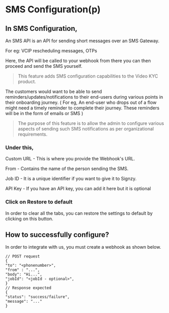 # SMS Configuration(p)

## **In SMS Configuration,** <a href="#_owo3fiiyrhms" id="_owo3fiiyrhms"></a>

An SMS API is an API for sending short messages over an SMS Gateway.

For eg: VCIP rescheduling messages, OTPs

Here, the API will be called to your webhook from there you can then proceed and send the SMS yourself.

> This feature adds SMS configuration capabilities to the Video KYC product.

The customers would want to be able to send reminders/updates/notifications to their end-users during various points in their onboarding journey. ( For eg, An end-user who drops out of a flow might need a timely reminder to complete their journey. These reminders will be in the form of emails or SMS )

> The purpose of this feature is to allow the admin to configure various aspects of sending such SMS notifications as per organizational requirements.

### **Under this,** <a href="#_mf8m46agbrwu" id="_mf8m46agbrwu"></a>

Custom URL - This is where you provide the Webhook's URL.

From - Contains the name of the person sending the SMS.

Job ID - It is a unique identifier if you want to give it to Signzy.

API Key - If you have an API key, you can add it here but it is optional



### **Click on Restore to default** <a href="#_t3646k5rbfe5" id="_t3646k5rbfe5"></a>

In order to clear all the tabs, you can restore the settings to default by clicking on this button.

## **How to successfully configure?** <a href="#_3myo977iy1fm" id="_3myo977iy1fm"></a>

In order to integrate with us, you must create a webhook as shown below.

```http
// POST request
{
"to": "<phonenumber>",
"from" : "...",
"body": "Hi...",
"jobId": "<jobId - optional>",
}
// Response expected
{
"status": "success/failure",
"message": "..."
}
```
